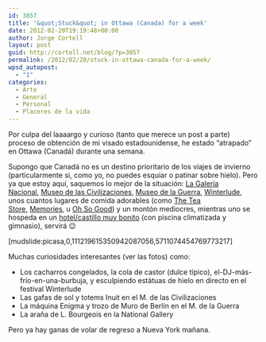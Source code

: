 ```yaml
---
id: 3857
title: '&quot;Stuck&quot; in Ottawa (Canada) for a week'
date: 2012-02-20T19:19:48+00:00
author: Jorge Cortell
layout: post
guid: http://cortell.net/blog/?p=3857
permalink: /2012/02/20/stuck-in-ottawa-canada-for-a-week/
wpsd_autopost:
  - "1"
categories:
  - Arte
  - General
  - Personal
  - Placeres de la vida
---
```

Por culpa del laaaargo y curioso (tanto que merece un post a parte) proceso de obtención de mi visado estadounidense, he estado &#8220;atrapado&#8221; en Ottawa (Canadá) durante una semana.

Supongo que Canadá no es un destino prioritario de los viajes de invierno (particularmente si, como yo, no puedes esquiar o patinar sobre hielo). Pero ya que estoy aquí, saquemos lo mejor de la situación: <a title="http://www.gallery.ca/en/" href="http://www.gallery.ca/en/" target="_blank">La Galería Nacional</a>, <a title="http://www.civilization.ca/" href="http://www.civilization.ca/" target="_blank">Museo de las Civilizaciones</a>, <a title="http://www.warmuseum.ca/home/" href="http://www.warmuseum.ca/home/" target="_blank">Museo de la Guerra</a>, <a title="http://www.canadascapital.gc.ca/celebrate/winterlude" href="http://www.canadascapital.gc.ca/celebrate/winterlude" target="_blank">Winterlude</a>, unos cuantos lugares de comida adorables (como <a title="http://www.teastore.ca/" href="http://www.teastore.ca/" target="_blank">The Tea Store</a>, <a title="http://www.yelp.ca/biz/memories-restaurant-ottawa" href="http://www.yelp.ca/biz/memories-restaurant-ottawa" target="_blank">Memories</a>, u <a title="http://www.yelp.ca/biz/oh-so-good-desserts-and-coffee-house-ottawa" href="http://www.yelp.ca/biz/oh-so-good-desserts-and-coffee-house-ottawa" target="_blank">Oh So Good</a>) y un montón mediocres, mientras uno se hospeda en un <a title="http://www.fairmont.com/laurier" href="http://www.fairmont.com/laurier" target="_blank">hotel/castillo muy bonito</a> (con piscina climatizada y gimnasio), servirá 😉

[mudslide:picasa,0,111219615350942087056,5711074454769773217]

Muchas curiosidades interesantes (ver las fotos) como:

  * Los cacharros congelados, la cola de castor (dulce típico), el-DJ-más-frío-en-una-burbuja, y esculpiendo estátuas de hielo en directo en el festival Winterlude
  * Las gafas de sol y totems Inuit en el M. de las Civilizaciones
  * La máquina Enigma y trozo de Muro de Berlín en el M. de la Guerra
  * La araña de L. Bourgeois en la National Gallery

Pero ya hay ganas de volar de regreso a Nueva York mañana.